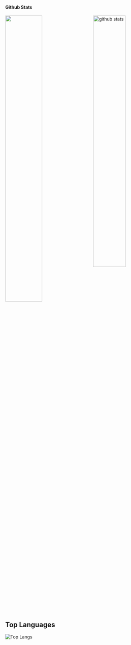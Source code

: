 #### Github Stats
<img src="https://github-readme-stats.vercel.app/api?username=nirajosh&show_icons=true&theme=gotham" alt="github stats" width="45%" align="right"/>
<img src="https://github-readme-streak-stats.herokuapp.com/?user=nirajosh&theme=dark" width="48%" >

## Top Languages
  
  ![Top Langs](https://github-readme-stats.vercel.app/api/top-langs/?username=nirajosh&layout=compact)
